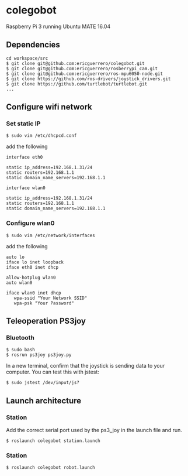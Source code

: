 # colegobot
Raspberry Pi 3 running Ubuntu MATE 16.04

## Dependencies
```
cd workspace/src
$ git clone git@github.com:ericguerrero/colegobot.git
$ git clone git@github.com:ericguerrero/rosberrypi_cam.git
$ git clone git@github.com:ericguerrero/ros-mpu6050-node.git
$ git clone https://github.com/ros-drivers/joystick_drivers.git
$ git clone https://github.com/turtlebot/turtlebot.git
...
```
## Configure wifi network
### Set static IP
```
$ sudo vim /etc/dhcpcd.conf
```
add the following

```
interface eth0

static ip_address=192.168.1.31/24
static routers=192.168.1.1
static domain_name_servers=192.168.1.1

interface wlan0

static ip_address=192.168.1.31/24
static routers=192.168.1.1
static domain_name_servers=192.168.1.1
```

### Configure wlan0

```
$ sudo vim /etc/network/interfaces
```
add the following

```
auto lo
iface lo inet loopback
iface eth0 inet dhcp

allow-hotplug wlan0
auto wlan0

iface wlan0 inet dhcp
   wpa-ssid "Your Network SSID"
   wpa-psk "Your Password"
```

## Teleoperation PS3joy
### Bluetooth
```
$ sudo bash
$ rosrun ps3joy ps3joy.py
```

In a new terminal, confirm that the joystick is sending data to your computer. You can test this with jstest:
```
$ sudo jstest /dev/input/js?
```

## Launch architecture
### Station
Add the correct serial port used by the ps3_joy in the launch file and run.
```
$ roslaunch colegobot station.launch 
```

### Station

```
$ roslaunch colegobot robot.launch 
```
